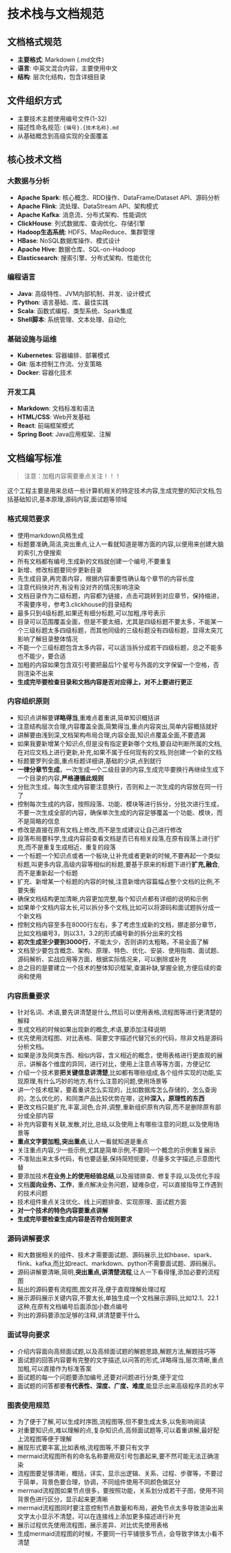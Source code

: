 # 技术栈与文档规范

## 文档格式规范
- **主要格式**: Markdown (.md文件)
- **语言**: 中英文混合内容，主要使用中文
- **结构**: 层次化结构，包含详细目录

## 文件组织方式
- 主要技术主题使用编号文件(1-32)
- 描述性命名规范: `{编号}.{技术名称}.md`
- 从基础概念到高级实现的全面覆盖

## 核心技术文档

### 大数据与分析
- **Apache Spark**: 核心概念、RDD操作、DataFrame/Dataset API、源码分析
- **Apache Flink**: 流处理、DataStream API、架构模式
- **Apache Kafka**: 消息流、分布式架构、性能调优
- **ClickHouse**: 列式数据库、查询优化、存储引擎
- **Hadoop生态系统**: HDFS、MapReduce、集群管理
- **HBase**: NoSQL数据库操作、模式设计
- **Apache Hive**: 数据仓库、SQL-on-Hadoop
- **Elasticsearch**: 搜索引擎、分布式架构、性能优化

### 编程语言
- **Java**: 高级特性、JVM内部机制、并发、设计模式
- **Python**: 语言基础、库、最佳实践
- **Scala**: 函数式编程、类型系统、Spark集成
- **Shell脚本**: 系统管理、文本处理、自动化

### 基础设施与运维
- **Kubernetes**: 容器编排、部署模式
- **Git**: 版本控制工作流、分支策略
- **Docker**: 容器化技术

### 开发工具
- **Markdown**: 文档标准和语法
- **HTML/CSS**: Web开发基础
- **React**: 前端框架模式
- **Spring Boot**: Java应用框架、注解


## 文档编写标准

> 注意：加粗内容需要重点关注！！！

这个工程主要是用来总结一些计算机相关的特定技术内容,生成完整的知识文档,包括基础知识,基本原理,源码内容,面试题等领域

### 格式规范要求
- 使用markdown风格生成
- 标题要准确,简洁,突出重点,让人一看就知道是哪方面的内容,以便用来创建大脑的索引,方便搜索
- 所有文档都有编号,生成新的文档就创建一个编号,不要重复
- 新增、修改标题要同步更新目录
- 先生成目录,再完善内容，根据内容重要性确认每个章节的内容长度
- 注意代码快对齐,有没有没对齐的情况影响渲染
- 文档目录作为二级标题，内容都为链接，点击可跳转到对应章节，保持缩进，不需要序号，参考3.clickhouse的目录结构
- 最多只到4级标题,如果还有细分标题,可以加粗,序号表示
- 目录可以范围覆盖全面，但是不要太细，尤其是四级标题不要太多，不能某一个三级标题太多四级标题，而其他同级的三级标题没有四级标题，显得太突兀影响了解目录整体情况
- 不能一个三级标题包含太多内容，可以适当拆分成若干四级标题，总之不能多也不能少，要合适
- 加粗的内容如果包含双引号要把最后1个星号与外面的文字保留一个空格，否则渲染不出来
- **生成完毕要检查目录和文档内容是否对应得上，对不上要进行更正**

### 内容组织原则
- 知识点讲解要**详略得当**,重难点着重讲,简单知识概括讲
- 注意结构层次合理,内容覆盖全面,简繁得当,重点内容突出,简单内容概括就好
- 讲解要由浅到深,文档架构布局合理,内容全面,知识点覆盖全面,不要遗漏
- 如果我要新增某个知识点,但是没有指定更新哪个文档,要自动判断所属的文档,在对应文档上进行更新,补充,如果不属于任何现有的文档,则创建一个新的文档
- 标题要罗列全面,重点标题详细讲,基础的少讲,点到就行
- **一律分章节生成**，一次生成一个二级目录的内容,生成完毕要换行再继续生成下一个目录的内容,**严格遵循此规则**
- 分批次生成，每次生成内容要注意换行，否则和上一次生成的内容放在同一行了
- 控制每次生成的内容，按照段落、功能、模块等进行拆分，分批次进行生成，不要一次生成全部的内容，确保单次生成的内容足够覆盖一个功能、模块，而不是简略的信息
- 修改是直接在原有文档上修改,而不是生成建议让自己进行修改
- 段落布局要科学,生成内容前查看文档是否已有相关段落,在原有段落上进行扩充,而不是重复生成相近、重复的段落
- 一个标题一个知识点或者一个板块,让补充或者更新的时候,不要再起一个类似标题,叫更多内容,高级内容等相似的标题,要基于原来的标题下进行**扩充,融合**,而不是重新起一个标题
- 扩充、新增某一个标题的内容的时候,注意新增内容篇幅占整个文档的比例,不要失衡
- 确保文档结构更加清晰,内容更加完整,每个知识点都有详细的说明和示例
- 如果单个文档内容太长,可以拆分多个文档,比如可以将源码和面试题拆分成一个新文档
- 控制文档内容至多在8000行左右，多了考虑生成新的文档，挪走部分章节，比如文档编号3，则以3.1，3.2的形式编号新的拆分出来的文档
- **初次生成至少要到3000行**，不能太少，否则讲的太粗略，不易全面了解
- 文档至少要包含概念、架构、原理、特色、优化、安装、使用指南、面试题、源码解析、实战应用等方面，根据实际情况来，可以删除或补充
- 总之目的是要建立一个技术的整体知识框架,查漏补缺,掌握全貌,方便后续的查询和使用

### 内容质量要求
- 针对名词、术语,要先讲清楚是什么,然后可以使用表格,流程图等进行更清楚的解释
- 生成文档的时候如果出现新的概念,术语,要添加注释说明
- 优先使用流程图、对比表格、简要文字描述代替冗长的代码，除非文档是源码分析文档。
- 如果是涉及同类东西、相似内容，含义相近的概念，使用表格进行更直观的展示，讲解各个维度的异同，进行对比，使用上注意点等等方面，方便记忆
- 介绍一个技术要**把关键信息讲清楚**,比如都有哪些组成,各个组件实现的功能,实现原理,有什么巧妙的地方,有什么注意的问题,使用场景等
- 讲一个技术框架，要着重讲怎么实现的，比如数据库怎么存储的，怎么查询的，怎么优化的，和同类产品比较优势在哪，这种**深入，原理性的东西**
- 更改文档只能扩充,丰富,润色,合并,调整,重新组织原有内容,而不是删除原有部分或全部内容
- 补充内容要有关联,发散,对比,总结,以及使用上有哪些注意的问题,以及使用场景等
- **重点文字要加粗,突出重点**,让人一看就知道是重点
- 关注重点内容,少一些示例,尤其是简单示例,不要同一个概念的示例重复展示
- 不准贴出来太多代码，有也要适量,保持简短扼要，尽量多文字描述,示意图代替
- 要添加技术**在业务上的使用经验总结**,以及报错排查、修复手段,以及优化手段
- 文档**面向业务、工作**，重点解决业务问题，疑难杂症，可以直接指导工作遇到的技术问题
- 技术组件重点关注优化、线上问题排查、实现原理、面试题方面
- **对一个技术的特色内容要重点讲解**
- **生成完毕要检查生成内容是否符合规则要求**

### 源码讲解要求
- 和大数据相关的组件、技术才需要面试题、源码展示,比如hbase、spark、flink、kafka,而比如react、markdown、python不需要面试题、源码展示。
- 源码讲解要清晰,简明,**突出重点,讲清楚流程**,让人一下看得懂,添加必要的流程图
- 贴出的源码要有流程图,图文并茂,便于直观理解处理过程
- 展示源码展示关键内容,不要太长,单独生成一个文档展示源码,比如12.1、22.1这种,在原有文档编号后面添加小数点编号
- 列出的源码要添加足够的注释,讲清楚要干什么

### 面试导向要求
- 介绍内容面向高频面试题,以及高频面试题的解题思路,解题方法,解题技巧等
- 面试题的回答内容要有完整的文字描述,以问答的形式,详略得当,层次清晰,重点加粗,可以直接作为标准答案
- 面试题的每一个问题要添加编号,还要对问题进行分类,便于定位
- 面试题的问答都要**有代表性、深度、广度、难度**,能显示出来高级程序员的水平


### 图表使用规范
- 为了便于了解,可以生成时序图,流程图等,但不要生成太多,以免影响阅读
- 对重要知识点,难以理解的点,复杂知识点,高频面试题等,可以着重讲解,最好配上流程图等便于理解
- 展现形式要丰富,比如表格,流程图等,不要只有文字
- mermaid流程图所有的命名名称要用双引号包裹起来,要不然可能无法正确渲染
- 流程图要足够清晰，概括，详实，显示出逻辑、关系、过程、步骤等，不要过于简单，背景色要合理，协调，不同组件使用不同颜色做区分
- mermaid流程图如果节点很多，要按照功能，关系划分成若干子图，使用不同背景色进行区分，显示起来更清晰
- mermaid流程图同时要注意控制节点数量和布局，避免节点太多导致渲染出来文字太小显示不清楚，可以在连接线上添加更多描述进行补充
- 展示过程优先使用流程图，展示差异、对比优先使用表格
- 生成mermaid流程图的时候，不要同一行平铺很多节点，会导致字体太小看不清楚
